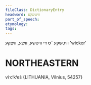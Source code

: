 ```yaml
---
fileClass: DictionaryEntry
headword: וויטשקע
part_of_speech: 
etymology: 
tags: 
---
```

וויטשקע
־ס
די
וויטשע, וויצע, וויצקע
'wicker'

NORTHEASTERN
==============

viˑcʲkʲes̀ {LITHUANIA, Vilnius, 54257}